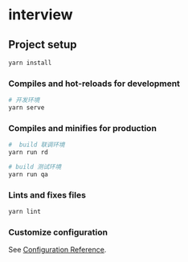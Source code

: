 # interview

## Project setup
```bash
yarn install
```

### Compiles and hot-reloads for development
```bash
# 开发环境
yarn serve
```

### Compiles and minifies for production
```bash
#  build 联调环境
yarn run rd

# build 测试环境
yarn run qa
```

### Lints and fixes files
```bash
yarn lint
```

### Customize configuration
See [Configuration Reference](https://cli.vuejs.org/config/).
